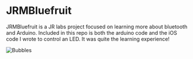# JRMBluefruit

JRMBluefruit is a JR labs project focused on learning more about bluetooth and Arduino. Included in this repo is both the arduino code and the iOS code I wrote to control an LED. It was quite the learning experience!

![Bubbles](http://i.imgur.com/Zh1D3G5.gif)
